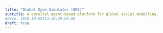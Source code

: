 ```yaml
---
title: "Global Open Simulator (GOS)"
subtitle: A parallel agent-based platform for global social modelling.
#date: 2018-10-09T13:10:29-04:00
draft: true
---
```


